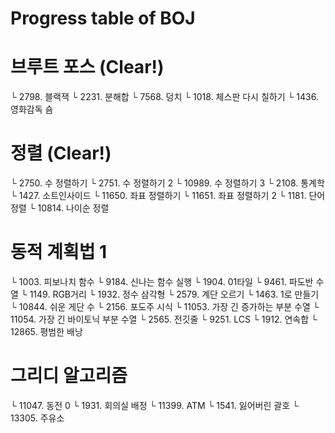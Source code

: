 # Progress table of BOJ

# 브루트 포스 (Clear!)
└ 2798. 블랙잭
└ 2231. 분해합
└ 7568. 덩치
└ 1018. 체스판 다시 칠하기
└ 1436. 영화감독 숌

# 정렬 (Clear!)
└ 2750. 수 정렬하기
└ 2751. 수 정렬하기 2
└ 10989. 수 정렬하기 3
└ 2108. 통계학
└ 1427. 소트인사이드
└ 11650. 좌표 정렬하기
└ 11651. 좌표 정렬하기 2
└ 1181. 단어 정렬
└ 10814. 나이순 정렬

# 동적 계획법 1
└ 1003. 피보나치 함수
└ 9184. 신나는 함수 실행
└ 1904. 01타일
└ 9461. 파도반 수열
└ 1149. RGB거리
└ 1932. 정수 삼각형
└ 2579. 계단 오르기
└ 1463. 1로 만들기
└ 10844. 쉬운 게단 수
└ 2156. 포도주 시식
└ 11053. 가장 긴 증가하는 부분 수열
└ 11054. 가장 긴 바이토닉 부분 수열
└ 2565. 전깃줄
└ 9251. LCS
└ 1912. 연속합
└ 12865. 평범한 배낭

# 그리디 알고리즘
└ 11047. 동전 0
└ 1931. 회의실 배정
└ 11399. ATM
└ 1541. 잃어버린 괄호
└ 13305. 주유소
